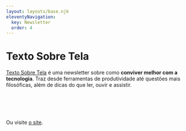 ```yaml
---
layout: layouts/base.njk
eleventyNavigation:
  key: Newsletter
  order: 4
---
```

# Texto Sobre Tela

<a href="https://textosobretela.com" rel="me">Texto Sobre Tela</a> é uma newsletter sobre como **conviver melhor com a tecnologia**. Traz desde ferramentas de produtividade até questões mais filosóficas, além de dicas do que ler, ouvir e assistir.

<div style="min-height: 58px; max-width: 440px;"><script src="https://cdn.jsdelivr.net/ghost/signup-form@~0.1/umd/signup-form.min.js" data-button-color="#c95c03" data-button-text-color="#FFFFFF" data-site="https://textosobretela.ghost.io/" data-locale="pt-br" async></script></div>

Ou visite <a href="https://textosobretela.com" rel="me">o site</a>.